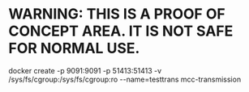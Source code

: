 # WARNING: THIS IS A PROOF OF CONCEPT AREA. IT IS NOT SAFE FOR NORMAL USE.

docker create -p 9091:9091 -p 51413:51413 -v /sys/fs/cgroup:/sys/fs/cgroup:ro --name=testtrans  mcc-transmission
